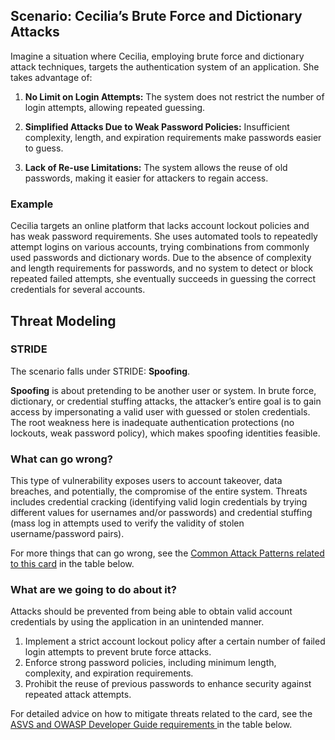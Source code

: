 ## Scenario: Cecilia’s Brute Force and Dictionary Attacks

Imagine a situation where Cecilia, employing brute force and dictionary attack techniques, targets the authentication system of an application. She takes advantage of:

1. **No Limit on Login Attempts:** The system does not restrict the number of login attempts, allowing repeated guessing.

2. **Simplified Attacks Due to Weak Password Policies:** Insufficient complexity, length, and expiration requirements make passwords easier to guess.

3. **Lack of Re-use Limitations:** The system allows the reuse of old passwords, making it easier for attackers to regain access.

### Example

Cecilia targets an online platform that lacks account lockout policies and has weak password requirements. She uses automated tools to repeatedly attempt logins on various accounts, trying combinations from commonly used passwords and dictionary words. Due to the absence of complexity and length requirements for passwords, and no system to detect or block repeated failed attempts, she eventually succeeds in guessing the correct credentials for several accounts.

## Threat Modeling

### STRIDE

The scenario falls under STRIDE: **Spoofing**.

**Spoofing** is about pretending to be another user or system.
In brute force, dictionary, or credential stuffing attacks, the attacker’s entire goal is to gain access by impersonating a valid user with guessed or stolen credentials.
The root weakness here is inadequate authentication protections (no lockouts, weak password policy), which makes spoofing identities feasible.

### What can go wrong?

This type of vulnerability exposes users to account takeover, data breaches, and potentially, the compromise of the entire system. Threats includes credential cracking (identifying valid login credentials by trying different values for usernames and/or passwords) and credential stuffing (mass log in attempts used to verify the validity of stolen username/password pairs).

For more things that can go wrong, see the [Common Attack Patterns related to this card](#mapping 'Common Attack Patterns related to this card [internal]') in the table below.

### What are we going to do about it?

Attacks should be prevented from being able to obtain valid account credentials by using the application in an unintended manner.

1. Implement a strict account lockout policy after a certain number of failed login attempts to prevent brute force attacks.
2. Enforce strong password policies, including minimum length, complexity, and expiration requirements.
3. Prohibit the reuse of previous passwords to enhance security against repeated attack attempts.

For detailed advice on how to mitigate threats related to the card, see the [ASVS and OWASP Developer Guide requirements ](#mapping 'ASVS and OWASP Developer Guide requirements [internal]') in the table below.
